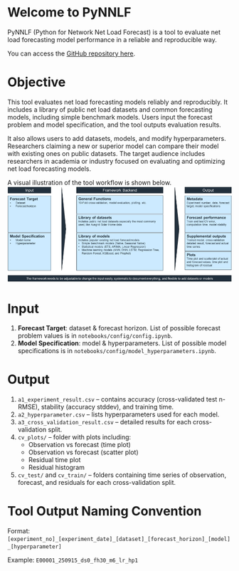 # Welcome to PyNNLF
PyNNLF (Python for Network Net Load Forecast) is a tool to evaluate net load forecasting model performance in a reliable and reproducible way.

You can access the [GitHub repository here](https://github.com/mssamhan31/PyNNLF).

# Objective
This tool evaluates net load forecasting models reliably and reproducibly. It includes a library of public net load datasets and common forecasting models, including simple benchmark models. Users input the forecast problem and model specification, and the tool outputs evaluation results. 

It also allows users to add datasets, models, and modify hyperparameters. Researchers claiming a new or superior model can compare their model with existing ones on public datasets. The target audience includes researchers in academia or industry focused on evaluating and optimizing net load forecasting models. 

A visual illustration of the tool workflow is shown below.
![Home Illustration](../img/home_illustration.png)

# Input
1. **Forecast Target**: dataset & forecast horizon. List of possible forecast problem values is in `notebooks/config/config.ipynb`.
2. **Model Specification**: model & hyperparameters. List of possible model specifications is in `notebooks/config/model_hyperparameters.ipynb`.

# Output
1. `a1_experiment_result.csv` – contains accuracy (cross-validated test n-RMSE), stability (accuracy stddev), and training time.
2. `a2_hyperparameter.csv` – lists hyperparameters used for each model.
3. `a3_cross_validation_result.csv` – detailed results for each cross-validation split.
4. `cv_plots/` – folder with plots including:
   - Observation vs forecast (time plot)
   - Observation vs forecast (scatter plot)
   - Residual time plot
   - Residual histogram
5. `cv_test/` and `cv_train/` – folders containing time series of observation, forecast, and residuals for each cross-validation split.

# Tool Output Naming Convention
Format:
`[experiment_no]_[experiment_date]_[dataset]_[forecast_horizon]_[model]_[hyperparameter]`

Example:
`E00001_250915_ds0_fh30_m6_lr_hp1`
